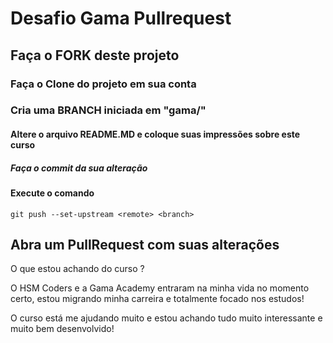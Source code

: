 # Desafio Gama Pullrequest

## Faça o FORK deste projeto

### Faça o Clone do projeto em sua conta

### Cria uma BRANCH iniciada em "gama/"

#### Altere o arquivo README.MD e coloque suas impressões sobre este curso

##### Faça o commit da sua alteração

#### Execute o comando

`git push --set-upstream <remote> <branch>`

## Abra um PullRequest com suas alterações

O que estou achando do curso ?

O HSM Coders e a Gama Academy entraram na minha vida no momento certo, estou migrando minha carreira e totalmente focado nos estudos!

O curso está me ajudando muito e estou achando tudo muito interessante e muito bem desenvolvido!